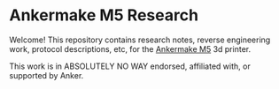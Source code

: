Ankermake M5 Research
=====================

Welcome! This repository contains research notes, reverse engineering work,
protocol descriptions, etc, for the [Ankermake M5](https://www.ankermake.com/m5?ref=naviMenu) 3d printer.

This work is in ABSOLUTELY NO WAY endorsed, affiliated with, or supported by Anker.
